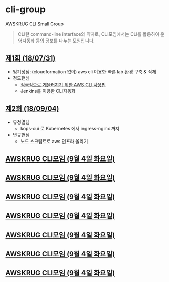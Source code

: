 # cli-group

AWSKRUG CLI Small Group

> CLI란 command-line interface의 약자로, CLI모임에서는 CLI를 활용하여 운영자동화 등의 정보를 나누는 모임입니다.

<!-- 252699532 -->

## [제1회 (18/07/31)](https://www.meetup.com/awskrug/events/252699532/)

* 엄기성님: (cloudformation 없이) aws cli 이용한 빠른 lab 환경 구축 & 삭제
* 정도현님
  * [적극적으로 게을러지기 위한 AWS CLI 사용법](http://bit.ly/cli-for-lazy)
  * Jenkins를 이용한 CLI자동화

## [제2회 (18/09/04)](https://www.meetup.com/awskrug/events/253843549/)

* 유정열님
  * kops-cui 로 Kubernetes 에서 ingress-nginx 까지
* 변규현님
  * 노드 스크립트로 aws 인프라 올리기

<!-- 253843549 -->

## [AWSKRUG CLI모임 (9월 4일 화요일)](https://www.meetup.com/awskrug/events/253843549/)

<!-- 253843549 -->

## [AWSKRUG CLI모임 (9월 4일 화요일)](https://www.meetup.com/awskrug/events/253843549/)

<!-- 253843549 -->

## [AWSKRUG CLI모임 (9월 4일 화요일)](https://www.meetup.com/awskrug/events/253843549/)

<!-- 253843549 -->

## [AWSKRUG CLI모임 (9월 4일 화요일)](https://www.meetup.com/awskrug/events/253843549/)

<!-- 253843549 -->

## [AWSKRUG CLI모임 (9월 4일 화요일)](https://www.meetup.com/awskrug/events/253843549/)

<!-- 253843549 -->

## [AWSKRUG CLI모임 (9월 4일 화요일)](https://www.meetup.com/awskrug/events/253843549/)

<!-- 253843549 -->

## [AWSKRUG CLI모임 (9월 4일 화요일)](https://www.meetup.com/awskrug/events/253843549/)
